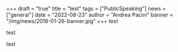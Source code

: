 +++
draft = "true"
title = "test"
tags = ["PublicSpeaking"]
news = ["general"]
date = "2022-08-23"
author = "Andrea Pacini"
banner = "/img/news/2018-01-26-banner.jpg"
+++
test

test

test